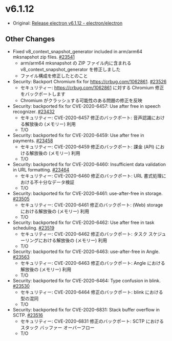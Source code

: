 # v6.1.12

- Original: [Release electron v6.1.12 - electron/electron](https://github.com/electron/electron/releases/tag/v6.1.12)

## Other Changes

- Fixed v8_context_snapshot_generator included in arm/arm64 mksnapshot zip files. [#23541](https://github.com/electron/electron/pull/23541)
  - arm/arm64 mksnapshot の ZIP ファイル内に含まれる v8_context_snapshot_generator を修正しました
  - ファイル構成を修正したとのこと
- Security: Backport Chromium fix for https://crbug.com/1062861. [#23526](https://github.com/electron/electron/pull/23526)
  - セキュリティー: https://crbug.com/1062861 に対する Chromium 修正をバックポートします
  - Chromium がクラッシュする可能性のある問題の修正を反映
- Security: backported fix for CVE-2020-6457: Use after free in speech recognizer. [#23432](https://github.com/electron/electron/pull/23432)
  - セキュリティー: CVE-2020-6457 修正のバックポート: 音声認識における解放後の (メモリー) 利用
  - T/O
- Security: backported fix for CVE-2020-6459: Use after free in payments. [#23458](https://github.com/electron/electron/pull/23458)
  - セキュリティー: CVE-2020-6459 修正のバックポート: 課金 (API) における解放後の (メモリー) 利用
  - T/O
- Security: backported fix for CVE-2020-6460: Insufficient data validation in URL formatting. [#23464](https://github.com/electron/electron/pull/23464)
  - セキュリティー: CVE-2020-6460 修正のバックポート: URL 書式処理における不十分なデータ検証
  - T/O
- Security: backported fix for CVE-2020-6461: use-after-free in storage. [#23505](https://github.com/electron/electron/pull/23505)
  - セキュリティー: CVE-2020-6461 修正のバックポート: (Web) storage における解放後の (メモリー) 利用
  - T/O
- Security: backported fix for CVE-2020-6462: Use after free in task scheduling. [#23519](https://github.com/electron/electron/pull/23519)
  - セキュリティー: CVE-2020-6462 修正のバックポート: タスク スケジューリングにおける解放後の (メモリー) 利用
  - T/O
- Security: backported fix for CVE-2020-6463: use-after-free in Angle. [#23563](https://github.com/electron/electron/pull/23563)
  - セキュリティー: CVE-2020-6463 修正のバックポート: Angle における解放後の (メモリー) 利用
  - T/O
- Security: backported fix for CVE-2020-6464: Type confusion in blink. [#23530](https://github.com/electron/electron/pull/23530)
  - セキュリティー: CVE-2020-6464 修正のバックポート: blink における型の混同
  - T/O
- Security: backported fix for CVE-2020-6831: Stack buffer overflow in SCTP. [#23516](https://github.com/electron/electron/pull/23516)
  - セキュリティー: CVE-2020-6831 修正のバックポート: SCTP におけるスタック バッファー オーバーフロー
  - T/O
